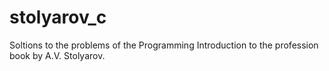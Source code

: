 # stolyarov_c
Soltions to the problems of the Programming Introduction to the profession book by A.V. Stolyarov.
